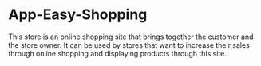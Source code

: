 # App-Easy-Shopping
This store is an online shopping site that brings together the customer and the store owner. It can be used by stores that want to increase their sales through online shopping and displaying products through this site.
